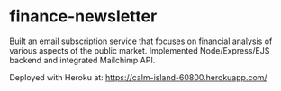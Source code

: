 # finance-newsletter

Built an email subscription service that focuses on financial analysis of various aspects of the public market. Implemented Node/Express/EJS backend and integrated 
Mailchimp API.

Deployed with Heroku at: https://calm-island-60800.herokuapp.com/
